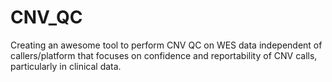 # CNV_QC

Creating an awesome tool to perform CNV QC on WES data independent of callers/platform that focuses on confidence and reportability of CNV calls, particularly in clinical data.


